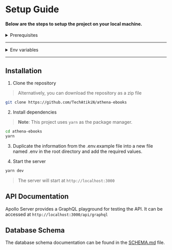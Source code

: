 # Setup Guide

#### Below are the steps to setup the project on your local machine.

<details>
<summary>Prerequisites</summary>

> Make sure you have the following installed on your machine before proceeding with the installation.
<br>

### Node.js

- [ ] Node.js (v16 or later)
  - [Download from here](https://nodejs.org/en/download/)

### MongoDB Atlas Account

- [ ] MongoDB Atlas Account
  - [Create an account](https://www.mongodb.com/cloud/atlas)
- [ ] Set Up a New Database Cluster
- [ ] Get the DB Connection String

### UploadThing Account

- [ ] Create a new account on UploadThing
  - [Create an account](https://uploadthing.com/)
- [ ] Create a Project 
- [ ] Get API Key/secret

</details>

---
<details>
<summary>Env variables</summary>

> Make sure you have required environment variables set up before starting the server.
<br>

### Google OAuth

- [ ] **GOOGLE_CLIENT_ID** and **GOOGLE_CLIENT_SECRET**
  - [Create a new project](https://console.developers.google.com/)
  - [Retrieve Client ID and Client Secret](https://console.developers.google.com/apis/credentials)

### Nodemailer

- [ ] Nodemailer Email and Password
  - **SMTP_EMAIL** - Your email address
  - **SMTP_PASSWORD** - From your google account, create an app password for nodemailer

### Others

- [ ] **DATABASE_URL** - MongoDB Connection String
- [ ] **UPLOADTHING_SECRET** - UploadThing API Secret
- [ ] **UPLOADTHING_APP_ID** - UploadThing App ID
- [ ] **NEXTAUTH_SECRET** - A random string for NextAuth
- [ ] **BASE_API_URL** - The base URL of the API
  > Example: `http://localhost:3000/api/graphql`

</details>

---

## Installation

1. Clone the repository
> Alternatively, you can download the repository as a zip file

```bash
git clone https://github.com/TechAtikiN/athena-ebooks
```

2. Install dependencies

> **Note**: This project uses `yarn` as the package manager. 

```bash
cd athena-ebooks
yarn 
```

3. Duplicate the information from the .env.example file into a new file named .env in the root directory and add the required values.

4. Start the server

```bash
yarn dev
```

> The server will start at `http://localhost:3000`

## API Documentation

Apollo Server provides a GraphQL playground for testing the API.
It can be accessed at `http://localhost:3000/api/graphql`

## Database Schema
The database schema documentation can be found in the [SCHEMA.md](./SCHEMA.md) file.
